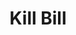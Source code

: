 ---
includes:
  
  - credit
  

title: Kill Bill

language_tabs:
   - shell
   - java
   - ruby
   - python

search: true

---